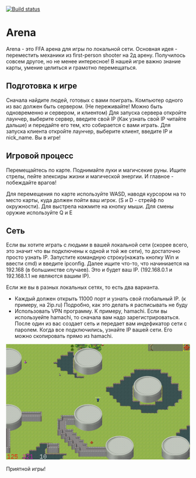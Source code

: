 [![Build status](https://ci.appveyor.com/api/projects/status/bvlalsa83eekawx1/branch/master?svg=true)](https://ci.appveyor.com/project/prifio/arena/branch/master)
# Arena
Arena - это FFA арена для игры по локальной сети. Основная идея - переместить механики из first-person shooter на 2д арену. Получилось совсем другое, но не менее интересное! В нашей игре важно знание карты, умение целиться и грамотно перемещаться.

## Подготовка к игре
Сначала найдите людей, готовых с вами поиграть. Компьютер одного из вас должен быть сервером. (Не переживайте! Можно быть одновременно и сервером, и клиентом) Для запуска сервера откройте лаунчер, выберите сервер, введите свой IP (Как узнать свой IP читайте дальше) и передайте его тем, кто собирается с вами играть. Для запуска клиента откройте лаунчер, выберите клиент, введите IP и nick_name. Вы в игре!

## Игровой процесс
Перемещайтесь по карте. Поднимайте луки и магичсекие руны. Ищите стрелы, пейте элексиры жизни и магической энергии. И главное - побеждайте врагов!

Для перемещения по карте используйте WASD, наводя курсором на то место карты, куда должен пойти ваш игрок. (S и D - стрейф по окружности). Для выстрела нажмите на кнопку мыши. Для смены оружие используйте Q и E

## Сеть
Если вы хотите играть с людьми в вашей локальной сети (скорее всего, это значит что вы подключены к одной и той же сети), то достаточно просто узнать IP. Запустите командную строку(нажать кнопку Win и ввести cmd) и введите ipconfig. Далее ищите что-то, что начиниается на 192.168 (в большинстве случаев). Это и будет ваш IP. (192.168.0.1 и 192.168.1.1 не являются вашим IP).

Если же вы в разных локальных сетях, то есть два варианта.
+ Каждый должен открыть 11000 порт и узнать свой глобальный IP. (к примеру, на 2ip.ru) Подробно, как это делать я расписывать не буду
+ Использовать VPN программу. К примеру, hamachi. Если вы используейте hamachi, то сначала вам надо зарегистрироваться. После один из вас создает сеть и передает вам индефикатор сети с паролем. Когда все подключились, узнайте IP вашей сети. Его можно скопировать прямо из hamachi.

![alt tag](./ReadmeFiles/screen.png)

Приятной игры!
